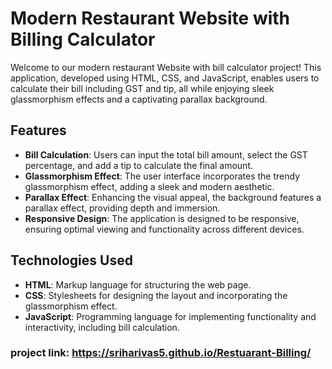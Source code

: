 # Modern Restaurant Website with Billing Calculator

Welcome to our modern restaurant Website with bill calculator project! This application, developed using HTML, CSS, and JavaScript, enables users to calculate their bill including GST and tip, all while enjoying sleek glassmorphism effects and a captivating parallax background.

## Features

- **Bill Calculation**: Users can input the total bill amount, select the GST percentage, and add a tip to calculate the final amount.
- **Glassmorphism Effect**: The user interface incorporates the trendy glassmorphism effect, adding a sleek and modern aesthetic.
- **Parallax Effect**: Enhancing the visual appeal, the background features a parallax effect, providing depth and immersion.
- **Responsive Design**: The application is designed to be responsive, ensuring optimal viewing and functionality across different devices.

## Technologies Used

- **HTML**: Markup language for structuring the web page.
- **CSS**: Stylesheets for designing the layout and incorporating the glassmorphism effect.
- **JavaScript**: Programming language for implementing functionality and interactivity, including bill calculation.
### project link: https://sriharivas5.github.io/Restuarant-Billing/
